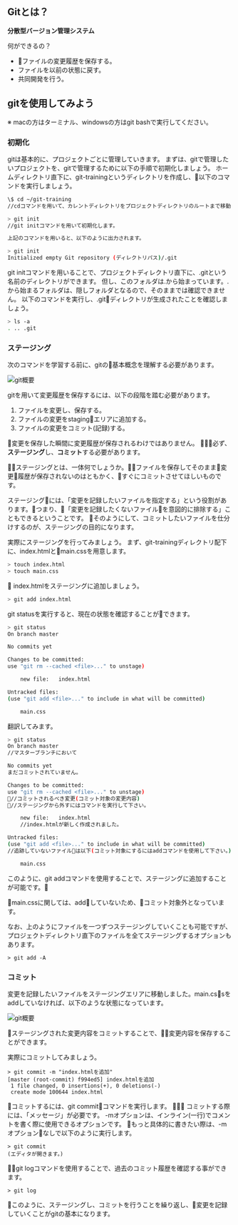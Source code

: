 <!-- title=Git -->

## Gitとは？
**分散型バージョン管理システム**


何ができるの？
- ファイルの変更履歴を保存する。
- ファイルを以前の状態に戻す。
- 共同開発を行う。

## gitを使用してみよう

※ macの方はターミナル、windowsの方はgit bashで実行してください。

### 初期化
gitは基本的に、プロジェクトごとに管理していきます。
まずは、gitで管理したいプロジェクトを、gitで管理するために以下の手順で初期化しましょう。
ホームディレクトリ直下に、git-trainingというディレクトリを作成し、以下のコマンドを実行しましょう。

```bash
\$ cd ~/git-training
//cdコマンドを用いて、カレントディレクトリをプロジェクトディレクトリのルートまで移動します。

> git init
//git initコマンドを用いて初期化します。

上記のコマンドを用いると、以下のように出力されます。
```

```bash
> git init
Initialized empty Git repository (ディレクトリパス)/.git
```

git initコマンドを用いることで、プロジェクトディレクトリ直下に、.gitという名前のディレクトリができます。
但し、このフォルダは.から始まっています。.から始まるフォルダは、隠しフォルダとなるので、そのままでは確認できません。
以下のコマンドを実行し、.gitディレクトリが生成されたことを確認しましょう。

```bash
> ls -a
. .. .git 
```

### ステージング

次のコマンドを学習する前に、gitの基本概念を理解する必要があります。

![git概要](/images/flow.png)

gitを用いて変更履歴を保存するには、以下の段階を踏む必要があります。

1. ファイルを変更し、保存する。
1. ファイルの変更をstagingエリアに追加する。
1. ファイルの変更をコミット(記録)する。

変更を保存した瞬間に変更履歴が保存されるわけではありません。
必ず、**ステージング**し、**コミット**する必要があります。

ステージングとは、一体何でしょうか。ファイルを保存してそのまま変更履歴が保存されないのはともかく、すぐにコミットさせてほしいものです。

ステージングには、「変更を記録したいファイルを指定する」という役割があります。つまり、「変更を記録したくないファイルを意図的に排除する」こともできるということです。
そのようにして、コミットしたいファイルを仕分けするのが、ステージングの目的になります。

実際にステージングを行ってみましょう。
まず、git-trainingディレクトリ配下に、index.htmlとmain.cssを用意します。

```bash
> touch index.html
> touch main.css
```

index.htmlをステージングに追加しましょう。

```bash
> git add index.html
```

git statusを実行すると、現在の状態を確認することができます。


```bash
> git status
On branch master

No commits yet

Changes to be committed:
use "git rm --cached <file>..." to unstage)

    new file:   index.html   

Untracked files:           
(use "git add <file>..." to include in what will be committed)

    main.css

```

翻訳してみます。

```bash
> git status
On branch master
//マスターブランチにおいて

No commits yet
まだコミットされていません。

Changes to be committed:
use "git rm --cached <file>..." to unstage)
//コミットされるべき変更(コミット対象の変更内容)
//ステージングから外すにはコマンドを実行して下さい。

    new file:   index.html  
    //index.htmlが新しく作成されました。 

Untracked files:           
(use "git add <file>..." to include in what will be committed)
//追跡していないファイルは以下(コミット対象にするにはaddコマンドを使用して下さい。)

    main.css

```

このように、git addコマンドを使用することで、ステージングに追加することが可能です。

main.cssに関しては、addしていないため、コミット対象外となっています。

なお、上のようにファイルを一つずつステージングしていくことも可能ですが、プロジェクトディレクトリ直下のファイルを全てステージングするオプションもあります。

```
> git add -A
```

### コミット

変更を記録したいファイルをステージングエリアに移動しました。main.cssをaddしていなければ、以下のような状態になっています。

![git概要](/images/flow2.png)

ステージングされた変更内容をコミットすることで、変更内容を保存することができます。

実際にコミットしてみましょう。

```
> git commit -m "index.htmlを追加"
[master (root-commit) f994ed5] index.htmlを追加
 1 file changed, 0 insertions(+), 0 deletions(-)
 create mode 100644 index.html
```

コミットするには、git commitコマンドを実行します。

コミットする際には、「メッセージ」が必要です。
-mオプションは、インライン(一行)でコメントを書く際に使用できるオプションです。
もっと具体的に書きたい際は、-mオプションなしで以下のように実行します。

```
> git commit
(エディタが開きます。)
```

git logコマンドを使用することで、過去のコミット履歴を確認する事ができます。

```
> git log
```


このように、ステージングし、コミットを行うことを繰り返し、変更を記録していくことがgitの基本になります。
